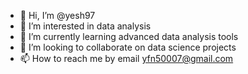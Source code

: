 - 👋 Hi, I’m @yesh97
- 👀 I’m interested in data analysis
- 🌱 I’m currently learning advanced data analysis tools
- 💞️ I’m looking to collaborate on data science projects
- 📫 How to reach me by email yfn50007@gmail.com

<!---
yesh97/yesh97 is a ✨ special ✨ repository because its `README.md` (this file) appears on your GitHub profile.
You can click the Preview link to take a look at your changes.
--->
